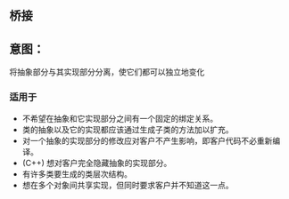 ## 桥接
## 意图：
将抽象部分与其实现部分分离，使它们都可以独立地变化
### 适用于
* 不希望在抽象和它实现部分之间有一个固定的绑定关系。
* 类的抽象以及它的实现都应该通过生成子类的方法加以扩充。
* 对一个抽象的实现部分的修改应对客户不产生影响，即客户代码不必重新编译。
* (C++) 想对客户完全隐藏抽象的实现部分。
* 有许多类要生成的类层次结构。
* 想在多个对象间共享实现，但同时要求客户并不知道这一点。
